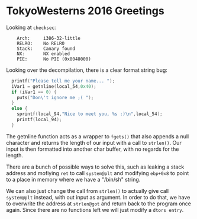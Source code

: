# TokyoWesterns 2016 Greetings

Looking at ```checksec```:

```
    Arch:     i386-32-little
    RELRO:    No RELRO
    Stack:    Canary found
    NX:       NX enabled
    PIE:      No PIE (0x8048000)
```

Looking over the decompilation, there is a clear format string bug:

```c
  printf("Please tell me your name... ");
  iVar1 = getnline(local_54,0x40);
  if (iVar1 == 0) {
    puts("Don\'t ignore me ;( ");
  }
  else {
    sprintf(local_94,"Nice to meet you, %s :)\n",local_54);
    printf(local_94);
  }
```

The getnline function acts as a wrapper to ```fgets()``` that also appends a null character and returns the length of our input with a call to ```strlen()```. Our input is then formatted into another char buffer, with no regards for the length.

There are a bunch of possible ways to solve this, such as leaking a stack address and mofiying ```ret``` to call ```system@plt``` and modifying ```ebp+0x8``` to point to a place in memory where we have a "/bin/sh" string. 

We can also just change the call from ```strlen()``` to actually give call ```system@plt``` instead, with out input as argument. In order to do that, we have to overwrite the address at ```strlen@got``` and return back to the program once again. Since there are no functions left we will just modify a ```dtors entry```.